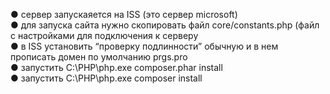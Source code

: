 ● сервер запускаяется на ISS (это сервер microsoft)  
● для  запуска  сайта нужно скопировать файл core/constants.php  (файл с настройками для подключения к серверу  
● в ISS установить “проверку подлинности” обычную и в нем прописать домен по умолчанию prgs.pro  
● запустить C:\PHP\php.exe composer.phar install  
● запустить C:\PHP\php.exe composer install  
